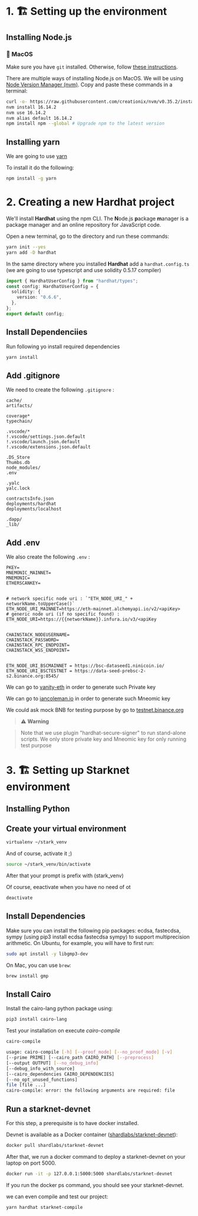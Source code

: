 # 1. 🏗 Setting up the environment

## Installing Node.js

### 📱 MacOS

Make sure you have `git` installed. Otherwise, follow [these instructions](https://www.atlassian.com/git/tutorials/install-git).

There are multiple ways of installing Node.js on MacOS. We will be using [Node Version Manager (nvm)](http://github.com/creationix/nvm). Copy and paste these commands in a terminal:

```bash
curl -o- https://raw.githubusercontent.com/creationix/nvm/v0.35.2/install.sh | bash
nvm install 16.14.2
nvm use 16.14.2
nvm alias default 16.14.2
npm install npm --global # Upgrade npm to the latest version
```

## Installing yarn

We are going to use [yarn](yarnpkg.com)

To install it do the following:

```bash
npm install -g yarn
```

# 2. Creating a new Hardhat project

We'll install **Hardhat** using the npm CLI. The **N**ode.js **p**ackage **m**anager is a package manager and an online repository for JavaScript code.

Open a new terminal, go to the directory and run these commands:

```bash
yarn init --yes
yarn add -D hardhat
```

In the same directory where you installed **Hardhat** add a `hardhat.config.ts` (we are going to use typescript and use solidity 0.5.17 compiler)

```typescript
import { HardhatUserConfig } from "hardhat/types";
const config: HardhatUserConfig = {
  solidity: {
    version: "0.6.6",
  },
};
export default config;
```

## Install Dependenciies

Run following yo install required dependencies

```bash
yarn install
```

## Add .gitignore

We need to create the following `.gitignore` :

```env
cache/
artifacts/

coverage*
typechain/

.vscode/*
!.vscode/settings.json.default
!.vscode/launch.json.default
!.vscode/extensions.json.default

.DS_Store
Thumbs.db
node_modules/
.env

.yalc
yalc.lock

contractsInfo.json
deployments/hardhat
deployments/localhost

.dapp/
_lib/
```

## Add .env

We also create the following `.env` :

```env
PKEY=
MNEMONIC_MAINNET=
MNEMONIC=
ETHERSCANKEY=


# network specific node uri : `"ETH_NODE_URI_" + networkName.toUpperCase()`
ETH_NODE_URI_MAINNET=https://eth-mainnet.alchemyapi.io/v2/<apiKey>
# generic node uri (if no specific found) :
ETH_NODE_URI=https://{{networkName}}.infura.io/v3/<apiKey


CHAINSTACK_NODEUSERNAME=
CHAINSTACK_PASSWORD=
CHAINSTACK_RPC_ENDPOINT=
CHAINSTACK_WSS_ENDPOINT=


ETH_NODE_URI_BSCMAINNET = https://bsc-dataseed1.ninicoin.io/
ETH_NODE_URI_BSCTESTNET = https://data-seed-prebsc-2-s2.binance.org:8545/
```

We can go to [vanity-eth](https://vanity-eth.tk/) in order to generate such Private key

We can go to [iancoleman.io](https://iancoleman.io/bip39/) in order to generate such Mneomic key

We could ask mock BNB for testing purpose by go to
[testnet.binance.org](https://testnet.binance.org/faucet-smart)

> :warning: **Warning**

> Note that we use plugin "hardhat-secure-signer" to run stand-alone scripts. We only store private key and Mneomic key for only running test purpose

# 3. 🏗 Setting up Starknet environment

## Installing Python

## Create your virtual environment

```bash
virtualenv ~/stark_venv
```

And of course, activate it ;)

```bash
source ~/stark_venv/bin/activate
```

After that your prompt is prefix with (stark_venv)

Of course, eeactivate when you have no need of ot

```bash
deactivate
```

## Install Dependencies

Make sure you can install the following pip packages: ecdsa, fastecdsa, sympy (using pip3 install ecdsa fastecdsa sympy) to support multiprecision arithmetic. On Ubuntu, for example, you will have to first run:

```bash
sudo apt install -y libgmp3-dev
```

On Mac, you can use `brew`:

```bash
brew install gmp
```

## Install Cairo

Install the cairo-lang python package using:

```bash
pip3 install cairo-lang
```

Test your installation on execute _cairo-compile_

```bash
cairo-compile
```

```bash
usage: cairo-compile [-h] [--proof_mode] [--no_proof_mode] [-v]
[--prime PRIME] [--cairo_path CAIRO_PATH] [--preprocess]
[--output OUTPUT] [--no_debug_info]
[--debug_info_with_source]
[--cairo_dependencies CAIRO_DEPENDENCIES]
[--no_opt_unused_functions]
file [file ...]
cairo-compile: error: the following arguments are required: file
```

## Run a starknet-devnet

For this step, a prerequisite is to have docker installed.

Devnet is available as a Docker container ([shardlabs/starknet-devnet](https://hub.docker.com/repository/docker/shardlabs/starknet-devnet)):

```bash
docker pull shardlabs/starknet-devnet
```

After that, we run a docker command to deploy a starknet-devnet on your laptop on port 5000.

```bash
docker run -it -p 127.0.0.1:5000:5000 shardlabs/starknet-devnet
```

If you run the docker ps command, you should see your starknet-devnet.

we can even compile and test our project:

```bash
yarn hardhat starknet-compile
```
